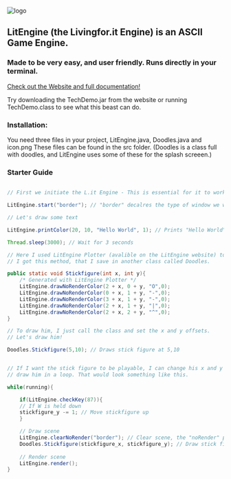 ![logo](https://i.imgur.com/jFBC4nP.png)

## LitEngine (the Livingfor.it Engine) is an ASCII Game Engine.
### Made to be very easy, and user friendly. Runs directly in your terminal.

[Check out the Website and full documentation!](http://livingforit.xyz/lit_engine/ "L.it's Home.")

Try downloading the TechDemo.jar from the website or running TechDemo.class to see what this beast can do.

### Installation:

You need three files in your project, LitEngine.java, Doodles.java and icon.png
These files can be found in the src folder.
(Doodles is a class full with doodles, and LitEngine uses some of these for the splash screeen.)

### Starter Guide
```java

// First we initiate the L.it Engine - This is essential for it to work.

LitEngine.start("border"); // "border" decalres the type of window we want to draw, either clear or border.

// Let's draw some text

LitEngine.printColor(20, 10, "Hello World", 1); // Prints "Hello World" in red - at 20, 10

Thread.sleep(3000); // Wait for 3 seconds

// Here I used LitEngine Plotter (avalible on the LitEngine website) to scetch a stick figure.
// I got this method, that I save in another class called Doodles. 

public static void Stickfigure(int x, int y){
	/* Generated with LitEngine Plotter */
	LitEngine.drawNoRenderColor(2 + x, 0 + y, "O",0);
	LitEngine.drawNoRenderColor(0 + x, 1 + y, "-",0);
	LitEngine.drawNoRenderColor(3 + x, 1 + y, "-",0);
	LitEngine.drawNoRenderColor(2 + x, 1 + y, "|",0);
	LitEngine.drawNoRenderColor(2 + x, 2 + y, "^",0);
}

// To draw him, I just call the class and set the x and y offsets.
// Let's draw him!

Doodles.Stickfigure(5,10); // Draws stick figure at 5,10


// If I want the stick figure to be playable, I can change his x and y coordinates to varaiables, and then 
// draw him in a loop. That would look something like this.

while(running){

	if(LitEngine.checkKey(87)){
	// If W is held down
	stickfigure_y -= 1; // Move stickfigure up
	}

	// Draw scene
	LitEngine.clearNoRender("border"); // Clear scene, the "noRender" part is important, since this will not output to the screen until everything is drawn - and prevent flickering.
	Doodles.Stickfigure(stickfigure_x, stickfigure_y); // Draw stick figure
	
	// Render scene
	LitEngine.render();
}




```


